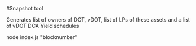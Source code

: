 #Snapshot tool

Generates list of owners of DOT, vDOT, list of LPs of these assets and a list of vDOT DCA Yield schedules

node index.js "blocknumber"
